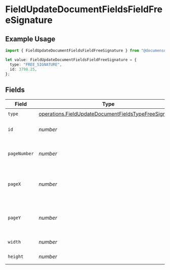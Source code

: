 # FieldUpdateDocumentFieldsFieldFreeSignature

## Example Usage

```typescript
import { FieldUpdateDocumentFieldsFieldFreeSignature } from "@documenso/sdk-typescript/models/operations";

let value: FieldUpdateDocumentFieldsFieldFreeSignature = {
  type: "FREE_SIGNATURE",
  id: 3798.25,
};
```

## Fields

| Field                                                                                                                          | Type                                                                                                                           | Required                                                                                                                       | Description                                                                                                                    |
| ------------------------------------------------------------------------------------------------------------------------------ | ------------------------------------------------------------------------------------------------------------------------------ | ------------------------------------------------------------------------------------------------------------------------------ | ------------------------------------------------------------------------------------------------------------------------------ |
| `type`                                                                                                                         | [operations.FieldUpdateDocumentFieldsTypeFreeSignature](../../models/operations/fieldupdatedocumentfieldstypefreesignature.md) | :heavy_check_mark:                                                                                                             | N/A                                                                                                                            |
| `id`                                                                                                                           | *number*                                                                                                                       | :heavy_check_mark:                                                                                                             | The ID of the field to update.                                                                                                 |
| `pageNumber`                                                                                                                   | *number*                                                                                                                       | :heavy_minus_sign:                                                                                                             | The page number the field will be on.                                                                                          |
| `pageX`                                                                                                                        | *number*                                                                                                                       | :heavy_minus_sign:                                                                                                             | The X coordinate of where the field will be placed.                                                                            |
| `pageY`                                                                                                                        | *number*                                                                                                                       | :heavy_minus_sign:                                                                                                             | The Y coordinate of where the field will be placed.                                                                            |
| `width`                                                                                                                        | *number*                                                                                                                       | :heavy_minus_sign:                                                                                                             | The width of the field.                                                                                                        |
| `height`                                                                                                                       | *number*                                                                                                                       | :heavy_minus_sign:                                                                                                             | The height of the field.                                                                                                       |
